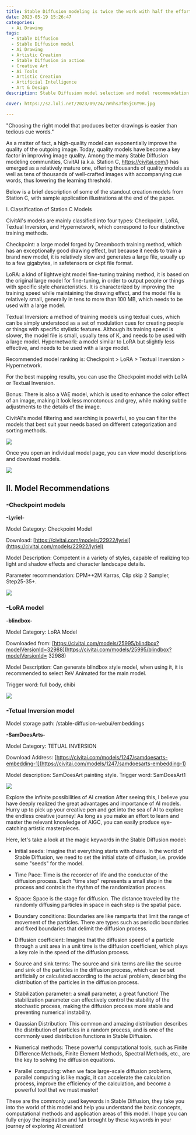 ```yaml
---
title: Stable Diffusion modeling is twice the work with half the effort!
date: 2023-05-19 15:26:47
categories:
  - Ai Drawing
tags:
  - Stable Diffusion
  - Stable Diffusion model
  - Ai Drawing
  - Artistic Creation
  - Stable Diffusion in action
  - Creative Art
  - Ai Tools
  - Artistic Creation
  - Artificial Intelligence
  - Art & Design
description: Stable Diffusion model selection and model recommendation to make your work more efficient and quality.

cover: https://s2.loli.net/2023/09/24/7WnhsJfBSjCGY9H.jpg

---
```


"Choosing the right model that produces better drawings is easier than tedious cue words."

As a matter of fact, a high-quality model can exponentially improve the quality of the outgoing image. Today, quality models have become a key factor in improving image quality. Among the many Stable Diffusion modeling communities, CivitAI (a.k.a. Station C, https://civitai.com/) has emerged as a relatively mature one, offering thousands of quality models as well as tens of thousands of well-crafted images with accompanying cue words, thus lowering the learning threshold.

Below is a brief description of some of the standout creation models from Station C, with sample application illustrations at the end of the paper.

I. Classification of Station C Models

CivitAI's models are mainly classified into four types: Checkpoint, LoRA, Textual Inversion, and Hypernetwork, which correspond to four distinctive training methods.

Checkpoint: a large model forged by Dreambooth training method, which has an exceptionally good drawing effect, but because it needs to train a brand new model, it is relatively slow and generates a large file, usually up to a few gigabytes, in safetensors or ckpt file format.

LoRA: a kind of lightweight model fine-tuning training method, it is based on the original large model for fine-tuning, in order to output people or things with specific style characteristics. It is characterized by improving the training speed while maintaining the drawing effect, and the model file is relatively small, generally in tens to more than 100 MB, which needs to be used with a large model.

Textual Inversion: a method of training models using textual cues, which can be simply understood as a set of modulation cues for creating people or things with specific stylistic features. Although its training speed is slower, the model file is small, usually tens of K, and needs to be used with a large model.
Hypernetwork: a model similar to LoRA but slightly less effective, and needs to be used with a large model.

Recommended model ranking is: Checkpoint > LoRA > Textual Inversion > Hypernetwork.

For the best mapping results, you can use the Checkpoint model with LoRA or Textual Inversion.

Bonus: There is also a VAE model, which is used to enhance the color effect of an image, making it look less monotonous and grey, while making subtle adjustments to the details of the image.

CivitAI's model filtering and searching is powerful, so you can filter the models that best suit your needs based on different categorization and sorting methods.

![](https://s2.loli.net/2023/07/27/NEsMOw2yz6YhTRp.jpg)

Once you open an individual model page, you can view model descriptions and download models.

![](https://s2.loli.net/2023/07/27/MslgPoxUcimZTWw.jpg)

## II. Model Recommendations

### -Checkpoint models

**-Lyriel-**

Model Category: Checkpoint Model

Download: [https://civitai.com/models/22922/lyriel](https://civitai.com/models/22922/lyriel)

Model Description: Competent in a variety of styles, capable of realizing top light and shadow effects and character landscape details.

Parameter recommendation: DPM++2M Karras, Clip skip 2 Sampler, Step25-35+.

![](https://s2.loli.net/2023/07/27/lL7ams3ogZeMQF2.jpg)

### -LoRA model

**-blindbox-**

Model Category: LoRA Model

Downloaded from: [https://civitai.com/models/25995/blindbox?modelVersionId=32988](https://civitai.com/models/25995/blindbox?modelVersionId= 32988)

Model Description: Can generate blindbox style model, when using it, it is recommended to select ReV Animated for the main model.

Trigger word: full body, chibi

![](https://s2.loli.net/2023/07/27/mT5V9NkJEZ1tnAl.jpg)

### -Tetual Inversion model

Model storage path: /stable-diffusion-webui/embeddings

**-SamDoesArts-**

Model Category: TETUAL INVERSION

Download Address: [https://civitai.com/models/1247/samdoesarts-embedding-1](https://civitai.com/models/1247/samdoesarts-embedding-1)

Model description: SamDoesArt painting style. Trigger word: SamDoesArt1

![](https://s2.loli.net/2023/07/27/H5c4YCXSyTBUQ2d.jpg)

Explore the infinite possibilities of AI creation
After seeing this, I believe you have deeply realized the great advantages and importance of AI models. Hurry up to pick up your creative pen and get into the sea of AI to explore the endless creative journey! As long as you make an effort to learn and master the relevant knowledge of AIGC, you can easily produce eye-catching artistic masterpieces.

Here, let's take a look at the magic keywords in the Stable Diffusion model:

- Initial seeds: Imagine that everything starts with chaos. In the world of Stable Diffusion, we need to set the initial state of diffusion, i.e. provide some "seeds" for the model.

- Time Pace: Time is the recorder of life and the conductor of the diffusion process. Each "time step" represents a small step in the process and controls the rhythm of the randomization process.

- Space: Space is the stage for diffusion. The distance traveled by the randomly diffusing particles in space in each step is the spatial pace.

- Boundary conditions: Boundaries are like ramparts that limit the range of movement of the particles. There are types such as periodic boundaries and fixed boundaries that delimit the diffusion process.

- Diffusion coefficient: Imagine that the diffusion speed of a particle through a unit area in a unit time is the diffusion coefficient, which plays a key role in the speed of the diffusion process.

- Source and sink terms: The source and sink terms are like the source and sink of the particles in the diffusion process, which can be set artificially or calculated according to the actual problem, describing the distribution of the particles in the diffusion process.

- Stabilization parameter: a small parameter, a great function! The stabilization parameter can effectively control the stability of the stochastic process, making the diffusion process more stable and preventing numerical instability.

- Gaussian Distribution: This common and amazing distribution describes the distribution of particles in a random process, and is one of the commonly used distribution functions in Stable Diffusion.

- Numerical methods: These powerful computational tools, such as Finite Difference Methods, Finite Element Methods, Spectral Methods, etc., are the key to solving the diffusion equations.

- Parallel computing: when we face large-scale diffusion problems, parallel computing is like magic, it can accelerate the calculation process, improve the efficiency of the calculation, and become a powerful tool that we must master!

These are the commonly used keywords in Stable Diffusion, they take you into the world of this model and help you understand the basic concepts, computational methods and application areas of this model. I hope you can fully enjoy the inspiration and fun brought by these keywords in your journey of exploring AI creation!




